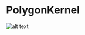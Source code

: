 # PolygonKernel
![alt text]([http://url/to/img.png](https://github.com/filip256/PolygonKernel/blob/main/example.PNG)https://github.com/filip256/PolygonKernel/blob/main/example.PNG?raw=true)
